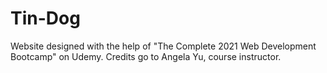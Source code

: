 # Tin-Dog

Website designed with the help of "The Complete 2021 Web Development Bootcamp" on Udemy. Credits go to Angela Yu, course instructor.
